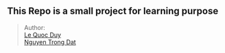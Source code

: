 ## This Repo is a small project for learning purpose

> Author:  
> [Le Quoc Duy](https://github.com/lequocduy18)  
> [Nguyen Trong Dat](https://github.com/trdat123)
